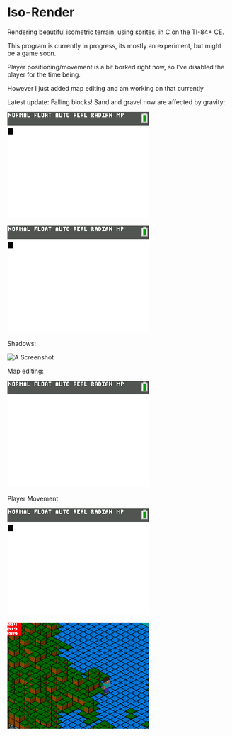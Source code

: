 # Iso-Render

Rendering beautiful isometric terrain, using sprites, in C on the TI-84+ CE.

This program is currently in progress, its mostly an experiment, but might be a game soon.

Player positioning/movement is a bit borked right now, so I've disabled the player for the time being.

However I just added map editing and am working on that currently

Latest update: Falling blocks! Sand and gravel now are affected by gravity:

![A Screenshot](https://raw.githubusercontent.com/Michael2-3B/Iso-Render/master/screenshots/render033.gif)

![A Screenshot](https://raw.githubusercontent.com/Michael2-3B/Iso-Render/master/screenshots/render032.gif)

Shadows:

![A Screenshot](https://raw.githubusercontent.com/Michael2-3B/Iso-Render/master/screenshots/render034.gif)

Map editing:

![A Screenshot](https://raw.githubusercontent.com/Michael2-3B/Iso-Render/master/screenshots/render031.gif)

Player Movement:

![A Screenshot](https://raw.githubusercontent.com/Michael2-3B/Iso-Render/master/screenshots/render024.gif)

![A Screenshot](https://raw.githubusercontent.com/Michael2-3B/Iso-Render/master/screenshots/render028.png)
